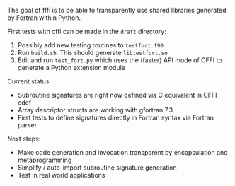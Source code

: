The goal of fffi is to be able to transparently use shared libraries generated by Fortran within Python.

First tests with cffi can be made in the `draft` directory:

1. Possibly add new testing routines to `testfort.f90` 
2. Run `build.sh`. This should generate `libtestfort.so`
3. Edit and run `test_fort.py` which uses the (faster) API mode of CFFI to generate a Python extension module

Current status: 

* Subroutine signatures are right now defined via C equivalent in CFFI cdef
* Array descriptor structs are working with gfortran 7.3
* First tests to define signatures directly in Fortran syntax via Fortran parser

Next steps:

* Make code generation and invocation transparent by encapsulation and metaprogramming
* Simplify / auto-import subroutine signature generation
* Test in real world applications

